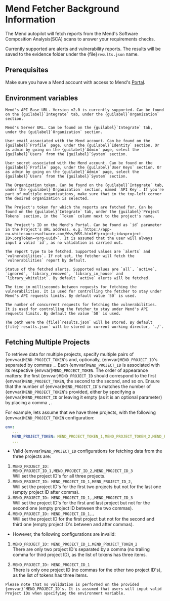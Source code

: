 <!--
SPDX-FileCopyrightText: 2024 grow platform GmbH

SPDX-License-Identifier: MIT
-->

# Mend Fetcher Background Information

The Mend autopilot will fetch reports from the Mend's Software Composition Analysis(SCA) scans to answer your requirements checks.

Currently supported are alerts and vulnerability reports. The results will be saved to the evidence folder under the {file}`results.json` name.

## Prerequisites

Make sure you have a Mend account with access to Mend's [Portal][MEND_PORTAL_EU].

## Environment variables

```{envvar} MEND_API_URL
Mend's API Base URL. Version v2.0 is currently supported. Can be found on the {guilabel}`Integrate` tab, under the {guilabel}`Organization` section.
```

```{envvar} MEND_SERVER_URL
Mend's Server URL. Can be found on the {guilabel}`Integrate` tab, under the {guilabel}`Organization` section.
```

```{envvar} MEND_USER_EMAIL
User email associated with the Mend account. Can be found on the {guilabel}`Profile` page, under the {guilabel}`Identity` section. Or as admin by going on the {guilabel}`Admin` page, select the {guilabel}`Users` from the {guilabel}`System` section.
```

```{envvar} MEND_USER_KEY
User secret associated with the Mend account. Can be found on the {guilabel}`Profile` page, under the {guilabel}`User Keys` section. Or as admin by going on the {guilabel}`Admin` page, select the {guilabel}`Users` from the {guilabel}`System` section.
```

```{envvar} MEND_ORG_TOKEN
The Organization token. Can be found on the {guilabel}`Integrate` tab, under the {guilabel}`Organization` section, named `API Key`. If you're part of multiple organizations, make sure that in the top-left corner the desired organization is selected.
```

```{envvar} MEND_PROJECT_TOKEN
The Project's token for which the reports are fetched for. Can be found on the {guilabel}`Integrate` tab, under the {guilabel}`Project Tokens` section, in the `Token` column next to the project's name.
```

```{envvar} MEND_PROJECT_ID
The Project's ID on the Mend's Portal. Can be found as `id` parameter in the Project's URL address. e.g.`https://app-eu.whitesourcesoftware.com/Wss/WSS.html#!project;id=<project-ID>;orgToken=<org-uuid>`. It is assumed that the user will always input a valid `id`, as no validation is carried out.
```

```{envvar} MEND_REPORT_TYPE
The report type to be fetched. Supported values are `alerts` and `vulnerabilities`. If not set, the fetcher will fetch the `vulnerabilities` report by default.
```

```{envvar} MEND_ALERTS_STATUS
Status of the fetched alerts. Supported values are `all`, `active`, `ignored`, `library_removed`, `library_in_house` and `library_whitelist`. By default `active` alerts will be fetched.
```

```{envvar} MEND_MIN_CONNECTION_TIME
The time in milliseconds between requests for fetching the vulnerabilities. It is used for controlling the fetcher to stay under Mend's API requests limits. By default value `50` is used.
```

```{envvar} MEND_MAX_CONCURRENT_CONNECTIONS
The number of concurrent requests for fetching the vulnerabilities.  It is used for controlling the fetcher to stay under Mend's API requests limits. By default the value `50` is used.
```

```{envvar} MEND_RESULTS_PATH
The path were the {file}`results.json` will be stored. By default {file}`results.json` will be stored in current working director, `./`.
```

## Fetching Multiple Projects

To retrieve data for multiple projects, specify multiple pairs of {envvar}`MEND_PROJECT_TOKEN`'s and, optionally, {envvar}`MEND_PROJECT_ID`'s separated by commas `,`. Each {envvar}`MEND_PROJECT_ID` is associated with its respective {envvar}`MEND_PROJECT_TOKEN`. The order of appearance matters: the first {envvar}`MEND_PROJECT_ID` should correspond to the first {envvar}`MEND_PROJECT_TOKEN`, the second to the second, and so on. Ensure that the number of {envvar}`MEND_PROJECT_ID`'s matches the number of {envvar}`MEND_PROJECT_TOKEN`'s provided, either by specifying a {envvar}`MEND_PROJECT_ID` or leaving it empty (as it is an optional parameter) by placing a comma `,`.

For example, lets assume that we have three projects, with the following {envvar}`MEND_PROJECT_TOKEN` configuration:

```yaml
env:
   ...
   MEND_PROJECT_TOKEN: MEND_PROJECT_TOKEN_1,MEND_PROJECT_TOKEN_2,MEND_PROJECT_TOKEN_3
   ...
```

- Valid {envvar}`MEND_PROJECT_ID` configurations for fetching data from the three projects are:

1. `MEND_PROJECT_ID: MEND_PROJECT_ID_1,MEND_PROJECT_ID_2,MEND_PROJECT_ID_3`\
Will set the project ID's for all three projects.
2. `MEND_PROJECT_ID: MEND_PROJECT_ID_1,MEND_PROJECT_ID_2,`\
Will set the project ID's for the first two projects but not for the last one (empty project ID after comma).
3. `MEND_PROJECT_ID: MEND_PROJECT_ID_1,,MEND_PROJECT_ID_3`\
Will set the project ID's for the first and last project but not for the second one (empty project ID between the two commas).
4. `MEND_PROJECT_ID: MEND_PROJECT_ID_1,,`\
Will set the project ID for the first project but not for the second and third one (empty project ID's between and after commas).

- However, the following configurations are invalid:

1. `MEND_PROJECT_ID: MEND_PROJECT_ID_1,MEND_PROJECT_TOKEN_2`\
There are only two project ID's separated by a comma (no trailing comma for third project ID), as the list of tokens has three items.

2. `MEND_PROJECT_ID: MEND_PROJECT_ID_1`\
There is only one project ID (no commas for the other two project ID's), as the list of tokens has three items.

```{note}
Please note that no validation is performed on the provided {envvar}`MEND_PROJECT_ID`s. It is assumed that users will input valid Project IDs when specifying the environment variable.
```

[MEND_PORTAL_EU]: https://app-eu.whitesourcesoftware.com/Wss/WSS.html
